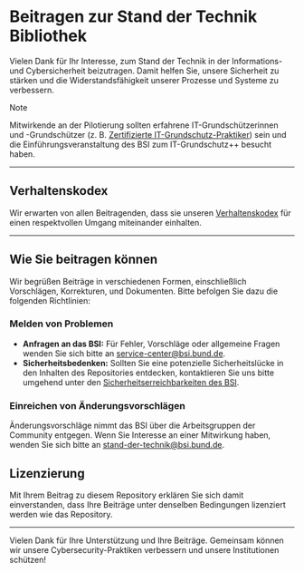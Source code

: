 # Beitragen zur Stand der Technik Bibliothek

Vielen Dank für Ihr Interesse, zum Stand der Technik in der Informations- und Cybersicherheit beizutragen. Damit helfen Sie, unsere Sicherheit zu stärken und die Widerstandsfähigkeit unserer Prozesse und Systeme zu verbessern.

>[!NOTE]
>Mitwirkende an der Pilotierung sollten erfahrene IT-Grundschützerinnen und -Grundschützer (z. B. [Zertifizierte IT-Grundschutz-Praktiker](https://www.bsi.bund.de/DE/Themen/Unternehmen-und-Organisationen/Standards-und-Zertifizierung/IT-Grundschutz/Zertifizierte-Informationssicherheit/Personenzertifizierung-IT-Grundschutzberater/Schulungen-zum-IT-Grundschutz-Praktiker-und-IT-Grundschutzberater/schulungen-zum-it-grundschutz-praktiker-und-it-grundschutzberater_node.html)) sein und die Einführungsveranstaltung des BSI zum IT-Grundschutz++ besucht haben.

---

## Verhaltenskodex

Wir erwarten von allen Beitragenden, dass sie unseren [Verhaltenskodex](CODE_OF_CONDUCT.md) für einen respektvollen Umgang miteinander einhalten.

---

## Wie Sie beitragen können

Wir begrüßen Beiträge in verschiedenen Formen, einschließlich Vorschlägen, Korrekturen, und Dokumenten. Bitte befolgen Sie dazu die folgenden Richtlinien:

### Melden von Problemen

- **Anfragen an das BSI:** Für Fehler, Vorschläge oder allgemeine Fragen wenden Sie sich bitte an service-center@bsi.bund.de.
- **Sicherheitsbedenken:** Sollten Sie eine potenzielle Sicherheitslücke in den Inhalten des Repositories entdecken, kontaktieren Sie uns bitte umgehend unter den [Sicherheitserreichbarkeiten des BSI](https://www.bsi.bund.de/static/security/security.txt).

### Einreichen von Änderungsvorschlägen

Änderungsvorschläge nimmt das BSI über die Arbeitsgruppen der Community entgegen. Wenn Sie Interesse an einer Mitwirkung haben, wenden Sie sich bitte an stand-der-technik@bsi.bund.de.

## Lizenzierung

Mit Ihrem Beitrag zu diesem Repository erklären Sie sich damit einverstanden, dass Ihre Beiträge unter denselben Bedingungen lizenziert werden wie das Repository.

---

Vielen Dank für Ihre Unterstützung und Ihre Beiträge. Gemeinsam können wir unsere Cybersecurity-Praktiken verbessern und unsere Institutionen schützen!
